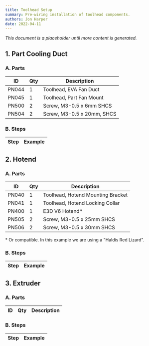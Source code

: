 ```yaml
---
title: Toolhead Setup
summary: Pre-wiring installation of toolhead components.
authors: Jon Harper
date: 2022-04-11
---
```


*This document is a placeholder until more content is generated.*

## 1. Part Cooling Duct

### A. Parts

| ID    | Qty | Description                          |
|-------|-----|--------------------------------------|
| PN044 | 1 | Toolhead, EVA Fan Duct                 |
| PN045 | 1 | Toolhead, Part Fan Mount               |
| PN500 | 2 | Screw, M3-0.5 x 6mm SHCS               |
| PN504 | 2 | Screw, M3-0.5 x 20mm, SHCS             |

### B. Steps

| Step | Example |
|------|---------|

## 2. Hotend

### A. Parts

| ID    | Qty | Description                          |
|-------|-----|--------------------------------------|
| PN040 | 1   | Toolhead, Hotend Mounting Bracket    |
| PN041 | 1   | Toolhead, Hotend Locking Collar      |
| PN400 | 1   | E3D V6 Hotend\*                      |
| PN505 | 2   | Screw, M3-0.5 x 25mm SHCS            |
| PN506 | 2   | Screw, M3-0.5 x 30mm SHCS            |

\* Or compatible. In this example we are using a "Haldis Red Lizard".

### B. Steps

| Step | Example |
|------|---------|

## 3. Extruder

### A. Parts

| ID    | Qty | Description                          |
|-------|-----|--------------------------------------|

### B. Steps

| Step | Example |
|------|---------|

